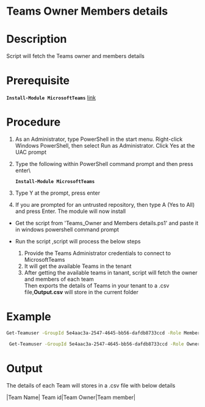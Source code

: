 # Teams Owner Members details

# Description
Script will fetch the Teams owner and members details

# Prerequisite
   **`Install-Module MicrosoftTeams`** [link](https://www.powershellgallery.com/packages/MicrosoftTeams/1.0.6)

# Procedure

1. As an Administrator, type PowerShell in the start menu. Right-click Windows PowerShell, then select Run as Administrator.
Click Yes at the UAC prompt

2. Type the following within PowerShell command prompt and then press enter\

    **`Install-Module MicrosoftTeams`** 
    
3. Type Y at the prompt, press enter

4. If you are prompted for an untrusted repository, then type A (Yes to All) and press Enter. The module will now install

- Get the script from 'Teams_Owner and Members details.ps1' and paste it in windows powershell command prompt
- Run the script ,script will process the below steps

  1. Provide the Teams Administrator credentials to connect to MicrosoftTeams
  2. It will get the available Teams in the tenant
  3. After getting the available teams in tanant, script will fetch the owner and members of each team\
 Then exports the details of Teams in your tenant to a .csv file,**Output.csv** will store in the current folder
# Example 
 ```bash
 Get-Teamuser -GroupId 5e4aac3a-2547-4645-bb56-dafdb8733ccd -Role Member
 ```
```bash
 Get-Teamuser -GroupId 5e4aac3a-2547-4645-bb56-dafdb8733ccd -Role Owner 
 ```
# Output
 The details of each Team will stores in a .csv file with below details 
 
 |Team Name| Team id|Team Owner|Team member|

